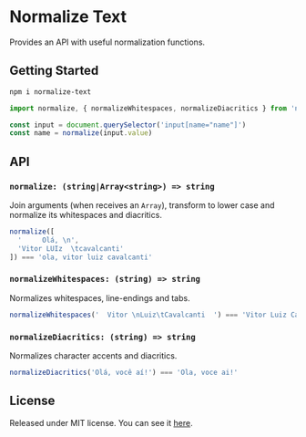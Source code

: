 # Normalize Text

Provides an API with useful normalization functions.

## Getting Started

```sh
npm i normalize-text
```

```js
import normalize, { normalizeWhitespaces, normalizeDiacritics } from 'normalize-text'

const input = document.querySelector('input[name="name"]')
const name = normalize(input.value)
```

## API

### `normalize: (string|Array<string>) => string`

Join arguments (when receives an `Array`), transform to lower case and normalize its whitespaces and diacritics.

```js
normalize([
  '     Olá, \n',
  'Vitor LUIz  \tcavalcanti'
]) === 'ola, vitor luiz cavalcanti'
```

### `normalizeWhitespaces: (string) => string`

Normalizes whitespaces, line-endings and tabs.

```js
normalizeWhitespaces('  Vitor \nLuiz\tCavalcanti  ') === 'Vitor Luiz Cavalcanti'
```

### `normalizeDiacritics: (string) => string`

Normalizes character accents and diacritics.

```js
normalizeDiacritics('Olá, você aí!') === 'Ola, voce ai!'
```

## License

Released under MIT license. You can see it [here][license].

<!-- Links -->
[license]: ./LICENSE
